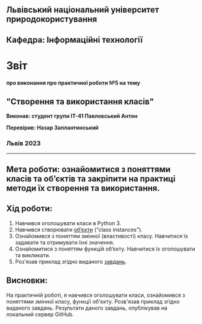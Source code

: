 ## Львівський національний університет природокористування

## Кафедра: Інформаційні технології


# Звіт
#### про виконання про практичної роботи №5 на тему 

## "Створення та використання класів"

**Виконав: студент групи ІТ-41 Павловський Антон**

**Перевірив: Назар Заплантинський**

### Львів 2023
-------------------------------------------------------------
## Мета роботи: ознайомитися з поняттями класів та об’єктів та закріпити на практиці методи їх створення та використання.

## Хід роботи:
1. Навчився оголошувати класи в Python 3.
2. Навчився створювати [об’єкти](/5/objects.py) (“class instances”).
3. Ознайомився з поняттям змінної (властивості) класу. Навчитися їх задавати та отримувати їхні значення.
4. Ознайомитися з поняттям функцій об’єкту. Навчитися їх оголошувати та викликати.
5. Роз'язав приклад згідно виданого [завдань](/5/Exercise.py).

## Висновки:
 На практичній роботі, я навчився оголошувати класи, ознайомився з поняттями змінної класу, функції об'єкту. Розв'язав приклад згідно виданого завдань. Результати даного завдань, опублікував на локальний сервер GitHub.